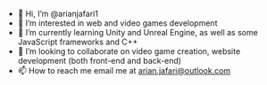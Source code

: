- 👋 Hi, I’m @arianjafari1
- 👀 I’m interested in web and video games development
- 🌱 I’m currently learning Unity and Unreal Engine, as well as some JavaScript frameworks and C++
- 💞️ I’m looking to collaborate on video game creation, website development (both front-end and back-end)
- 📫 How to reach me email me at arian.jafari@outlook.com

<!---
arianjafari1/arianjafari1 is a ✨ special ✨ repository because its `README.md` (this file) appears on your GitHub profile.
You can click the Preview link to take a look at your changes.
--->
